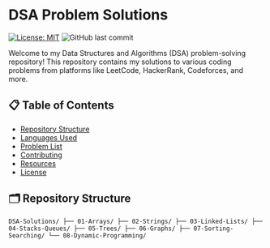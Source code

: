 # DSA Problem Solutions

[![License: MIT](https://img.shields.io/badge/License-MIT-yellow.svg)](https://opensource.org/licenses/MIT)
![GitHub last commit](https://img.shields.io/github/last-commit/Shefain/DSA-with-JavaScript)

Welcome to my Data Structures and Algorithms (DSA) problem-solving repository! This repository contains my solutions to various coding problems from platforms like LeetCode, HackerRank, Codeforces, and more.

## 📋 Table of Contents

- [Repository Structure](#-repository-structure)
- [Languages Used](#-languages-used)
- [Problem List](#-problem-list)
- [Contributing](#-contributing)
- [Resources](#-resources)
- [License](#-license)

## 🗂 Repository Structure

``DSA-Solutions/
├── 01-Arrays/
├── 02-Strings/
├── 03-Linked-Lists/
├── 04-Stacks-Queues/
├── 05-Trees/
├── 06-Graphs/
├── 07-Sorting-Searching/
└── 08-Dynamic-Programming/
``